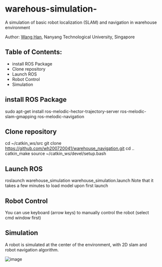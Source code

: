 # warehous-simulation-



A simulation of basic robot localization (SLAM) and navigation in warehouse environment

Author: [Wang Han](http://wanghan.pro), Nanyang Technological University, Singapore


## Table of Contents:
- install ROS Package
- Clone repository
- Launch ROS
- Robot Control
- Simulation



## install ROS Package
sudo apt-get install ros-melodic-hector-trajectory-server ros-melodic-slam-gmapping ros-melodic-navigation


##  Clone repository
cd ~/catkin_ws/src
    git clone https://github.com/wh200720041/warehouse_navigation.git
    cd ..
    catkin_make
    source ~/catkin_ws/devel/setup.bash

## Launch ROS
roslaunch warehouse_simulation warehouse_simulation.launch
Note that it takes a few minutes to load model upon first launch

## Robot Control
You can use keyboard (arrow keys) to manually control the robot (select cmd window first)


## Simulation 
 A robot is simulated at the center of the environment, with 2D  slam and robot navigation algorithm. 


![image](https://user-images.githubusercontent.com/86157318/124262727-0cd87d80-db3b-11eb-9bb5-2d8270397337.png)

